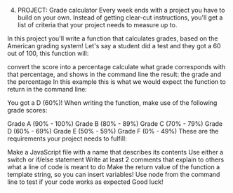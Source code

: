 4. PROJECT: Grade calculator
Every week ends with a project you have to build on your own. Instead of getting clear-cut instructions, you'll get a list of criteria that your project needs to measure up to.

In this project you'll write a function that calculates grades, based on the American grading system! Let's say a student did a test and they got a 60 out of 100, this function will:

convert the score into a percentage
calculate what grade corresponds with that percentage, and
shows in the command line the result: the grade and the percentage
In this example this is what we would expect the function to return in the command line:

You got a D (60%)!
When writing the function, make use of the following grade scores:

Grade A (90% - 100%)
Grade B (80% - 89%)
Grade C (70% - 79%)
Grade D (60% - 69%)
Grade E (50% - 59%)
Grade F (0% - 49%)
These are the requirements your project needs to fulfill:

Make a JavaScript file with a name that describes its contents
Use either a switch or if/else statement
Write at least 2 comments that explain to others what a line of code is meant to do
Make the return value of the function a template string, so you can insert variables!
Use node from the command line to test if your code works as expected
Good luck!